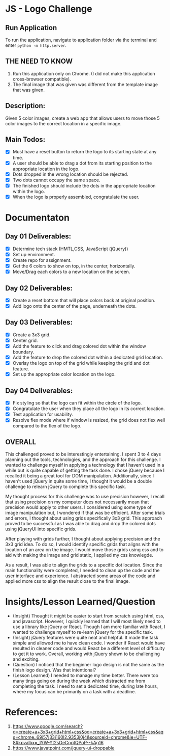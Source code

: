 # JS - Logo Challenge

## Run Application
To run the application, navigate to application folder via the terminal and enter `python -m http.server`.

## THE NEED TO KNOW
1. Run this application only on Chrome. (I did not make this application cross-browser compatible).
2. The final image that was given was different from the template image that was given.


## Description:
Given 5 color images, create a web app that allows users to move those 5 color images to the correct location in a specific image. 

## Main Todos:
- [x] Must have a reset button to return the logo to its starting state at any time.
- [x] A user should be able to drag a dot from its starting position to the appropriate location in the logo.
- [x] Dots dropped in the wrong location should be rejected.
- [x] Two dots cannot occupy the same space.
- [x] The finished logo should include the dots in the appropriate location within the logo.
- [x] When the logo is properly assembled, congratulate the user.

# Documentaton
## Day 01 Deliverables:
- [x] Determine tech stack (HMTL,CSS, JavaScript (jQuery))
- [x] Set up environment.
- [x] Create repo for assignment.
- [x] Get the 6 colors to show on top, in the center, horizontally.
- [x] Move/Drag each colors to a new location on the screen.

## Day 02 Deliverables:
- [x] Create a reset bottom that will place colors back at original position.
- [x] Add logo onto the center of the page, underneath the dots.

## Day 03 Deliverables:
- [x] Create a 3x3 grid. 
- [x] Center grid.
- [x] Add the feature to click and drag colored dot within the window boundary.
- [x] Add the feature to drop the colored dot within a dedicated grid location. 
- [x] Overlay the logo on top of the grid while keeping the grid and dot feature. 
- [x] Set up the appropriate color location on the logo.

## Day 04 Deliverables:
- [x] Fix styling so that the logo can fit within the circle of the logo. 
- [x] Congratulate the user when they place all the logo in its correct location. 
- [x] Test application for usability. 
- [x] Resolve flex mode where if window is resized, the grid does not flex well compared to the flex of the logo. 

## OVERALL
This challenged proved to be interestingly entertaining. I spent 3 to 4 days planning out the tools, technologies, and the approach for this challenge. I wanted to challenge myself in applying a technology that I haven't used in a while but is quite capable of getting the task done. I chose jQuery because I recalled it being a great tool for DOM manipulation. Additionally, since I haven't used jQuery in quite some time, I thought it would be a double challenge to relearn jQuery to complete this specific task. 

My thought process for this challenge was to use precision however, I recall that using precision on my computer does not necessarily mean that precision would apply to other users. I considered using some type of image manipulation but, I wondered if that was be efficient. After some trials and errors, I thought about using grids specifically 3x3 grid. This approach proved to be successful as I was able to drag and drop the colored dots using jQueryUI into specific grids. 

After playing with grids further, I thought about applying precision and the 3x3 grid idea. To do so, I would identify specific grids that aligns with the location of an area on the image. I would move those grids using css and to aid with making the image and grid static, I applied my css knowlegde. 

As a result, I was able to align the grids to a specific dot location. Since the main functionality were completed, I needed to clean up the code and the user interface and experience. I abstracted some areas of the code and applied more css to align the result close to the final image. 

# Insights/Lesson Learned/Question
- (Insight) Thought it might be easier to start from scratch using html, css, and javascript. However, I quickly learned that I will most likely need to use a library like jQuery or React. Though I am more familiar with React, I wanted to challenge myself to re-learn jQuery for the specific task. 
- (Insight) jQuery features were quite neat and helpful. It made the task simple and allowed me to have clean code. I wonder if React would have resulted in cleaner code and would React be a different level of difficulty to get it to work. Overall, working with jQuery shown to be challenging and exciting. 
- (Question) I noticed that the beginner logo design is not the same as the finish logo design. Was that intentional?
- (Lesson Learned) I needed to manage my time better. There were too many tings going on during the week which distracted me from completing the task. I need to set a dedicated time, during late hours, where my focus can be primarily on a task with a deadline. 


# References:
1. https://www.google.com/search?q=create+a+3x3+grid+html+css&oq=create+a+3x3+grid+html+css&aqs=chrome..69i57j33i160l2.9353j0j4&sourceid=chrome&ie=UTF-8#kpvalbx=_lYW-Yt2sOeCpptQPoP--kAg16 
2. https://www.javatpoint.com/jquery-ui-droppable
